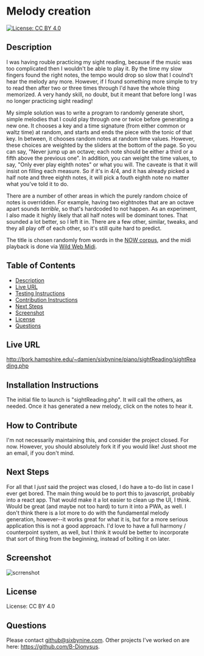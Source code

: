 # Melody creation
[![License: CC BY 4.0](https://img.shields.io/badge/License-CC%20BY%204.0-lightgrey.svg)](https://creativecommons.org/licenses/by/4.0/)
## Description
I was having rouble practicing my sight reading, because if the music was too complicated then I wouldn't be able to play it. By the time my slow fingers found the right notes, the tempo would drop so slow that I coulnd't hear the melody any more. However, if I found something more simple to try to read then after two or three times through I'd have the whole thing memorized. A very handy skill, no doubt, but it meant that before long I was no longer practicing sight reading!

My simple solution was to write a program to randomly generate short, simple melodies that I could play through one or twice before generating a new one. It chooses a key and a time signature (from either common or waltz time) at random, and starts and ends the piece with the tonic of that key. In between, it chooses random notes at random time values. However, these choices are weighted by the sliders at the bottom of the page. So you can say, "Never jump up an octave; each note should be either a third or a fifth above the previous one". In addition, you can weight the time values, to say, "Only ever play eighth notes" or what you will. The caveate is that it will insist on filling each measure. So if it's in 4/4, and it has already picked a half note and three eighth notes, it will pick a fouth eighth note no matter what you've told it to do.

There are a number of other areas in which the purely random choice of notes is overridden. For example, having two eightnotes that are an octave apart sounds *terrible*, so that's hardcoded to not happen. As an experiment, I also made it highly likely that all half notes will be dominant tones. That sounded a lot better, so I left it in. There are a few other, similar, tweaks, and they all play off of each other, so it's still quite hard to predict.

The title is chosen randomly from words in the [NOW corpus](https://www.english-corpora.org/now/), and the midi playback is done via [Wild Web Midi](https://github.com/zz85/wild-web-midi).
## Table of Contents
* [Description](#description)
* [Live URL](#Live%20URL)
* [Testing Instructions](#Testing%20Instructions)
* [Contribution Instructions](#How%20to%20Contribute)
* [Next Steps](#Next%20Steps)
* [Screenshot](#Screenshot)
* [License](#License)
* [Questions](#Questions)
## Live URL
http://bork.hampshire.edu/~damien/sixbynine/piano/sightReading/sightReading.php
## Installation Instructions
The initial file to launch is "sightReading.php". It will call the others, as needed. Once it has generated a new melody, click on the notes to hear it.
## How to Contribute
I'm not necessarily maintaining this, and consider the project closed. For now. However, you should absolutely fork it if you would like! Just shoot me an email, if you don't mind.
## Next Steps
For all that I *just* said the project was closed, I do have a to-do list in case I ever get bored. The main thing would be to port this to javascript, probably into a react app. That would make it a lot easier to clean up the UI, I think. Would be great (and maybe not too hard) to turn it into a PWA, as well. I don't think there is a lot more to do with the fundamental melody generation, however--it works great for what it is, but for a more serious application this is not a good approach. I'd love to have a full harmony / counterpoint system, as well, but I think it would be better to incorporate that sort of thing from the beginning, instead of bolting it on later.
## Screenshot
![scrrenshot](https://lh3.googleusercontent.com/fife/ABSRlIo5nDA6SjvUm-H3jC69xW9nlcPVl75zCnHShtj-cRQYyB5ISpk5oRoVs6lNKhXpCjfqEFDiV8CSER2ymaql5B7hptGOmihDDkYsglyBny-rE_dXSlpIxxOWbuQPvIiGN3FtzWSAKkltuZKBY5SNrpSSG5N8UT7Cuc-ANe6vs_O744nj7KGS5Rj2_jxJeg8-uF40xknxMbEDb5f_Eay3J5UjCAA66dcvagNdVYw6mGl9_t3pXQCyG6BgWJiysk4E-Q-SeYcPAUsapJ1giiSlHbN6YWzdGK5liM_1qm2fFDXVr3D7Z_jm0aG2Hx3HU_QVdS3eISLy6Ys64VngApdSqheosvEje7iZDPD9TN9zFnFPdj-sy8qAp0sD-umJ_tAT4jOOfCyur7OWCbhWO4Os9xfzJnykZVZoR5ghF8-ymATCQhl0FPBy2mtu-XqYUB3gLsPtOttTWQEIijtkEfj8C2mx3OzNoOoKWM5C1gOh53UeeU4_eAspYcr_OYgQHn1NsZBEmhDmybXBVvBug_dWM7qe7FekbG1hC6ee7k38cyckKrUHL3mDocThd_1yMkyRbQ9Nh7L6Rbkw5TpbWfjAu-9cWmtwYIZsg_uj053EZdoy6EmQ_zJWGwbZCUuJo84YaxIq_VsPL5kswQR3qeV7GDhqxme99iv7hAs0h9_4kLAqGq0UX-GuEm8Rhe9GK9u3B7rksSTp7OkkKVejMPWZrD9k-W3PrdIz8w=s924-w924-h738)
## License
License: CC BY 4.0
## Questions
Please contact github@sixbynine.com.
Other projects I've worked on are here: https://github.com/B-Dionysus.
